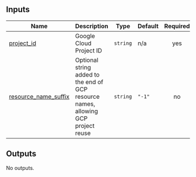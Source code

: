 ## Inputs

| Name | Description | Type | Default | Required |
|------|-------------|------|---------|:--------:|
| <a name="input_project_id"></a> [project\_id](#input\_project\_id) | Google Cloud Project ID | `string` | n/a | yes |
| <a name="input_resource_name_suffix"></a> [resource\_name\_suffix](#input\_resource\_name\_suffix) | Optional string added to the end of GCP resource names, allowing GCP project reuse | `string` | `"-1"` | no |

## Outputs

No outputs.
